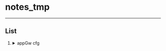# notes_tmp

---

## List
1. <details><summary>appGw cfg</summary>1. new frontEnd ip cfg<br/>2. ssl profile</details>
